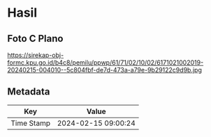 # Hasil

## Foto C Plano

https://sirekap-obj-formc.kpu.go.id/b4c8/pemilu/ppwp/61/71/02/10/02/6171021002019-20240215-004010--5c804fbf-de7d-473a-a79e-9b29122c9d9b.jpg


## Metadata

| Key        | Value               |
| ---------- | ------------------- |
| Time Stamp | 2024-02-15 09:00:24 |



